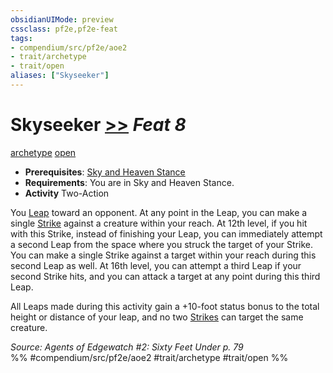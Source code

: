 ```yaml
---
obsidianUIMode: preview
cssclass: pf2e,pf2e-feat
tags:
- compendium/src/pf2e/aoe2
- trait/archetype
- trait/open
aliases: ["Skyseeker"]
---
```

# Skyseeker  [>>](rules/core-rulebook/chapter-9-playing-the-game.md#Actions "Two-Action") *Feat 8*  
[archetype](rules/traits/archetype.md "Archetype Feat Trait")  [open](rules/traits/open.md "Open Combat Trait")  

- **Prerequisites**: [Sky and Heaven Stance](compendium/feats/sky-and-heaven-stance-aoe2.md)
- **Requirements**: You are in Sky and Heaven Stance.
- **Activity** Two-Action

You [Leap](rules/actions/leap.md) toward an opponent. At any point in the Leap, you can make a single [Strike](rules/actions/strike.md) against a creature within your reach. At 12th level, if you hit with this Strike, instead of finishing your Leap, you can immediately attempt a second Leap from the space where you struck the target of your Strike. You can make a single Strike against a target within your reach during this second Leap as well. At 16th level, you can attempt a third Leap if your second Strike hits, and you can attack a target at any point during this third Leap.

All Leaps made during this activity gain a +10-foot status bonus to the total height or distance of your leap, and no two [Strikes](rules/actions/strike.md) can target the same creature.

*Source: Agents of Edgewatch #2: Sixty Feet Under p. 79*  
%% #compendium/src/pf2e/aoe2 #trait/archetype #trait/open %%